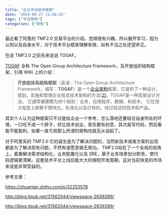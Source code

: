 ```yaml
---
title: "企业平台技术框架"
date: "2019-09-27 11:50:35"
tags: ["平台架构"]
categories: ["架构"]
---
```


最近看了阿里的 TMF2.0 交易平台的介绍，觉得很有兴趣，所以展开学习，因为认知以及自身水平，对于技术平台框架理解有限，如有不当之处还望斧正。



在说 TMF2.0 之前先来说说 TOGAF。

[TOGAF](https://www.opengroup.org/togaf) 全称 The Open Group Architecture Framework，及开放组织结构框架，引用 WiKi 上的介绍：

> **开放组体系结构框架**（英语：The Open Group Architecture Framework，缩写：**TOGAF**）是一个[企业架构](https://zh.wikipedia.org/wiki/企业架构)框架，它提供了一种设计，规划，实施和管理企业信息技术架构的方法[[2\]](https://zh.wikipedia.org/wiki/开放组体系结构框架#cite_note-2)。TOGAF是一种高层设计方法。 它通常被建模为四个级别：业务，应用程序，数据，和技术。 它在很大程度上依赖于模块化，标准化以及已有的，经过验证的技术和产品。

其实个人认为这种框架只不过是给企业一个参考，怎么落地还要结合自身所处的环境，一口吃不成一个胖子，好比技术创业，首先要有创意，其次是写代码，然后看能不能盈利，如果一直亏损那么所谓的架构也就无从谈起了。



对于阿里系的 TMF2.0 它的诞生是为了解决问题的，当然新技术或者方案的出现都是为了解决现有问题，不然有谁愿意做无用功。 TMF2.0站在了一个全局的视角上，着重解决需求结构化，业务配置化以及 SRE，基于业务场景划分职责，使代码逻辑更清晰。这套技术平台上线后能大大的缩短开发周期，这对当前快变的市场来说是非常受益的。





参考文章：

https://zhuanlan.zhihu.com/p/32253578

http://blog.itpub.net/31562044/viewspace-2639289/

http://blog.itpub.net/31562044/viewspace-2639289/	